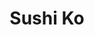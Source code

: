 ---
layout: place
title: "Sushi Ko"
permalink: /california/northridge/sushi-ko.html
stateAbbr: CA
stateName: California
cityName: Northridge
seo:
  name: "Sushi Ko"
  type: Restaurant
  links: null
description: "Looking for sushi in Northridge, California? Check out Sushi Ko for a delightful Japanese dining experience. Enjoy a variety of sushi and other dishes in a w..."
place_id: ChIJARMlCTWbwoARgC8mlA3lB7w
photos:
  - name: >-
      places/ChIJARMlCTWbwoARgC8mlA3lB7w/photos/AeeoHcJyFy3eiqgXKQonG3fI-Pa59nv1oV2pVE8EDFfiotq4Pr8Gsa7TZL7E0gA1pdLTSiaSKjScx7rbicWAHLQDG61oRMx5ke9vDE88hJy1dtvVGm9UBraKflQbID9rZHg7pzC1cbnRBorCvVeV3b1h7n0UKSeFE9-peoOWjY5iXm6zHxd7gCqhpJENjpKi-OEtS5tBbaaz7oHXGsqb-UJvbfIhu3PZZS-DsI8V4iFi2ayhsLzS3BSybussQRDzTRpDOUtAK_55wa56OBln1QFFUdwvPGi-B0pdPj7gdiRBf4FC06jFqFQZIQ_Br5WSwI3XsRM12sK1EVL701X2CooKYSx9aFhG8VVHcj8RIWBVQCHbIU0Nw73-ZDdMcn4gOsxly9zkPZN449mzoJIS95HuX8OP_Y_kiFdqMIo_DdBs-HrkJQ
    widthPx: 4160
    heightPx: 2340
    authorAttributions:
      - displayName: Terry Tulak
        uri: https://maps.google.com/maps/contrib/110518635835249897717
        photoUri: >-
          https://lh3.googleusercontent.com/a/ACg8ocI69oV0zL3pOQFRwNDd6cHRkQihsMPoKcvDHFS-3ybXeasDYw=s100-p-k-no-mo
    flagContentUri: >-
      https://www.google.com/local/imagery/report/?cb_client=maps_api_places.places_api&image_key=!1e10!2sCIHM0ogKEICAgICk9eOrEw&hl=en-US
    googleMapsUri: >-
      https://www.google.com/maps/place//data=!3m4!1e2!3m2!1sCIHM0ogKEICAgICk9eOrEw!2e10!4m2!3m1!1s0x80c29b3509251301:0xbc07e50d94262f80
  - name: >-
      places/ChIJARMlCTWbwoARgC8mlA3lB7w/photos/AeeoHcJ9VOWRdaYoa74XBOKIFNsFP4LEHPkQPCy19wKYjs1f3YopLQO0jBiB2mbfPx0XiKkym2KLA2K2-1zJbdrvigX2M8lWWLs1u7VCSrYAIMGph-v0PScZC5PkyTwTEWnEMAgKFGJHIt87edVlv5RkadULQpOEYs7i-74bmfmR6T2tY_BglhBP_42HlCZ8odoyDYWHsfRa-rvBPG7OfxwiDuHjL1UHEkdjJSB-gKHf3UEynvFfGbk8aK1dHVTx-mWid-9rdGWZJytGIZYUYF-lESN7S-1pGAsnYDQKb-uhwhNhjJH19v5FUkNTYinHfbvfgqwTxu0BqvlRB29LgCtSvnqNt4CO8DIGPsY9gOSGsYg7NTBHl01ake7tCitn54Gk40Kw-9LNKIXqrWZBXNEjPFSiEDLS3jd8tabUygZYUgLwxkIN
    widthPx: 4032
    heightPx: 2268
    authorAttributions:
      - displayName: Marcia Kendall
        uri: https://maps.google.com/maps/contrib/112074166965590643572
        photoUri: >-
          https://lh3.googleusercontent.com/a-/ALV-UjUQdDVXKl97slSyz0lEHM6lWTux_RS_ghtH0YybFPm41ve6Ga461Q=s100-p-k-no-mo
    flagContentUri: >-
      https://www.google.com/local/imagery/report/?cb_client=maps_api_places.places_api&image_key=!1e10!2sCIHM0ogKEICAgIDPiqTHsAE&hl=en-US
    googleMapsUri: >-
      https://www.google.com/maps/place//data=!3m4!1e2!3m2!1sCIHM0ogKEICAgIDPiqTHsAE!2e10!4m2!3m1!1s0x80c29b3509251301:0xbc07e50d94262f80
  - name: >-
      places/ChIJARMlCTWbwoARgC8mlA3lB7w/photos/AeeoHcJJX0YiA8X4DhA-4ysVrUyMZ_s3uakgtw9ERrrw-5k3roua6RmOMXwEyWxMxQqtfoUCPs_AqdhS7s7-_sxsQXF-c1zNbJiHfEeZBOPjhHc8Hpua02ter7UPlwEsYdhn9SyvzrrUjt_rzlmE2N_si_7h0z6kgMbLepgaMjD0GNiNTx7cZzFNCglHsfiyxWkEPya4vs2bj1mJut2jDVQWdRBYhPD7ffS51trSBLdM4O4okyXxQY65WNGP70HU0TkptdHjUEDKVDI4NXoQruDlF5_udtMXRBH36J1v-QKLFBl0pu9NxZqSmcAtuvED9trHzAPhThTHPYTRdV--QT6_Awk59G6lR8-2RqGjt_RJOPGUsQueiQUo8AgLGLkOiBB7JFaPLik8QAAcSIOhnP37nsubWma344FjWUEym9fW9yHCkQ
    widthPx: 4032
    heightPx: 2268
    authorAttributions:
      - displayName: Ivy Barrera (ivy99)
        uri: https://maps.google.com/maps/contrib/115448697125444202452
        photoUri: >-
          https://lh3.googleusercontent.com/a-/ALV-UjUH4IaWYQzP8LVexH2v4iOwUqUKUW3GG3t04Y8XYFwR2L1EozxoAA=s100-p-k-no-mo
    flagContentUri: >-
      https://www.google.com/local/imagery/report/?cb_client=maps_api_places.places_api&image_key=!1e10!2sCIHM0ogKEICAgMDIrbrQZw&hl=en-US
    googleMapsUri: >-
      https://www.google.com/maps/place//data=!3m4!1e2!3m2!1sCIHM0ogKEICAgMDIrbrQZw!2e10!4m2!3m1!1s0x80c29b3509251301:0xbc07e50d94262f80
  - name: >-
      places/ChIJARMlCTWbwoARgC8mlA3lB7w/photos/AeeoHcLltpHO0vWCzTB7oeDRFZVgRW8u061y_wDdB59waIO9PVwJCh4vDVobYDw2P85bdzsntXYKpZTQRLL5lR5L5RxVjmbAueXXVKMKPjDMofv2KwtDk3V_93-hXnoxRygIa-IpcgTqriSQh56KETAqe2UId2ux3Qz-e_8tN5tiemFBA_GpQMO9BJe3vqJ9MuxfU3tP-eJA5wJX_V6H-OwA_5RkBlUXjO_VRLBLBpSdb7hZmBvmckJIqKWUIonrW6T8DgA5cm0_PQWTViNjs_O7--4PVaKTJjq5SiGty3ka4qsVfiTIcvYI_g5hNmKz_H7q7nmD2I4d6Xzsu0sUvGO8aSTiJtMW9LoDJYRfyby-btadolMxgzkO19Hac1JGAixThAgvqzyBgrOUCZfhXxPb07lECYD-3-ZmyR5LZLVYdux9xJ01
    widthPx: 4624
    heightPx: 3468
    authorAttributions:
      - displayName: Philip Di Nova
        uri: https://maps.google.com/maps/contrib/117894635273243294514
        photoUri: >-
          https://lh3.googleusercontent.com/a/ACg8ocLfvmJy8R5kFCbkX8NsXdd3AZzJKMc0RtZIWtwlu7xv2yWi-w=s100-p-k-no-mo
    flagContentUri: >-
      https://www.google.com/local/imagery/report/?cb_client=maps_api_places.places_api&image_key=!1e10!2sCIHM0ogKEICAgIChx6zPogE&hl=en-US
    googleMapsUri: >-
      https://www.google.com/maps/place//data=!3m4!1e2!3m2!1sCIHM0ogKEICAgIChx6zPogE!2e10!4m2!3m1!1s0x80c29b3509251301:0xbc07e50d94262f80
  - name: >-
      places/ChIJARMlCTWbwoARgC8mlA3lB7w/photos/AeeoHcKRU28Vo-rF_r35zSdnoUIxMyHaPvoBWiPHcvpwoLpOd7Y9pQA2JOnUVxEViHQlgbd7R7TmS8bVdnFuOiF3nXMxY-e78hanR2vN-w0zm2nZF2MQa4drXuuSqntybbHrSTYm_AtZZqjGXyHJ1sIF974atH0MWNiBcygbX0x4AgLCbQZ7EcEdwxq5Bo5LJqaM79xvo68o67uUnvPnkiLPy1wl8tqhcmbfKiLbFL2HzsJo8khtBD3dsQsng6nRGRt9b8d7IbAngkM48kbsnAkF-awUaMgMckNTe2XbS8OBXjk8WgS60OS4EWLLzL4lfUEjwTgHSx1hCw_Fh21vfjuuqhjH6ysdsxUnK_bshESHAlZ8Bs_rg7QZfF4C8cxnqxQ0Fm7OrtTUajo4DlqMP5AaaNztZ_JVUro5r8Zl9vJMFKEY7UVR
    widthPx: 2268
    heightPx: 4032
    authorAttributions:
      - displayName: Marcia Kendall
        uri: https://maps.google.com/maps/contrib/112074166965590643572
        photoUri: >-
          https://lh3.googleusercontent.com/a-/ALV-UjUQdDVXKl97slSyz0lEHM6lWTux_RS_ghtH0YybFPm41ve6Ga461Q=s100-p-k-no-mo
    flagContentUri: >-
      https://www.google.com/local/imagery/report/?cb_client=maps_api_places.places_api&image_key=!1e10!2sCIHM0ogKEICAgIDPiqTH0AE&hl=en-US
    googleMapsUri: >-
      https://www.google.com/maps/place//data=!3m4!1e2!3m2!1sCIHM0ogKEICAgIDPiqTH0AE!2e10!4m2!3m1!1s0x80c29b3509251301:0xbc07e50d94262f80
  - name: >-
      places/ChIJARMlCTWbwoARgC8mlA3lB7w/photos/AeeoHcIhUbW90d-rIGujWER8v5DFcA0dBYogmvWhMsoNA7CFu534T3kp3mmaVE9055sljPFd6uWyzyp27Wd4_57K9a1tDifsDI6gpqpojE_bccykt6jhexWVoVw4ezuAfW6ex2btMajXSETWMTGmc4vetO7FjRM1wP9_2SS3hbKMA4y36xq9QR02TAHeseSZoXKP-WwjEYYm4aDCdnqqnAHnlEetGAx6dIcukf-KvwKJl38-1eDLaSscGp1Oo2JjzqqVZ4kkKZ8n1FJzInpYKAZJA3t3bbGjh6DvHA5F7iXzp5sRvYD7u6Cfno02-uVR4ilz2ab2SY0cCVxR-3PplM0AhCBTQrI4DFKyIs9se4DWsKZWVjiIkwzJi4kSga4nrzL9NKRG0FCpnyXaNe-HoNMmVEVcvcyVyGzdbDLxGDd_x0-Z6zVW
    widthPx: 3024
    heightPx: 4032
    authorAttributions:
      - displayName: Nisheet Gupta
        uri: https://maps.google.com/maps/contrib/100751288133965780589
        photoUri: >-
          https://lh3.googleusercontent.com/a-/ALV-UjVeQKuyg_XoEFBoIZfnb1PfYka5boLEAp09CUn5VS8xIl5R_342=s100-p-k-no-mo
    flagContentUri: >-
      https://www.google.com/local/imagery/report/?cb_client=maps_api_places.places_api&image_key=!1e10!2sCIHM0ogKEICAgID50MCItwE&hl=en-US
    googleMapsUri: >-
      https://www.google.com/maps/place//data=!3m4!1e2!3m2!1sCIHM0ogKEICAgID50MCItwE!2e10!4m2!3m1!1s0x80c29b3509251301:0xbc07e50d94262f80
  - name: >-
      places/ChIJARMlCTWbwoARgC8mlA3lB7w/photos/AeeoHcIGbb2UhOoC-I3xLRMZ4cMS0hjEYxPv_qssIvGxUGcwIZUFd_P9YaFfuUomfLPABOsZZEdQpdRe3F41EJs9Qh6AMXX7FP5032voEJxz30rJECXmHUQyStftguoU54OfhN6ihFN8aAAEv0mtwGYkN7VWHVfkM1BN-Jk19crtMIIyeoHWPRg8A4OGl8KoHhX9WsCV3ItdXy57_2kPTzDwPVrDCgsmuc4VsW11dyKPSUtrKAWkFu5hdiTIhSQCa3UuPdOJPZw18mSUHlY_wn91AKYzOSx3ztaPLnnezxj6juA35z9PA-xk5Tk8htJeuTCKCD2lHyjMR5KAmNi5Y8fOb8MWixU9od-vdwPoNjrRv3lYLf6p9ueRdNwzMGLWz2E2CnYsDjGMkfA9-yLI7T2CWZlfcRCcBpS2LzNRIa-101Sq5tw
    widthPx: 2268
    heightPx: 4032
    authorAttributions:
      - displayName: Marcia Kendall
        uri: https://maps.google.com/maps/contrib/112074166965590643572
        photoUri: >-
          https://lh3.googleusercontent.com/a-/ALV-UjUQdDVXKl97slSyz0lEHM6lWTux_RS_ghtH0YybFPm41ve6Ga461Q=s100-p-k-no-mo
    flagContentUri: >-
      https://www.google.com/local/imagery/report/?cb_client=maps_api_places.places_api&image_key=!1e10!2sCIHM0ogKEICAgIDPiqTHkAE&hl=en-US
    googleMapsUri: >-
      https://www.google.com/maps/place//data=!3m4!1e2!3m2!1sCIHM0ogKEICAgIDPiqTHkAE!2e10!4m2!3m1!1s0x80c29b3509251301:0xbc07e50d94262f80
  - name: >-
      places/ChIJARMlCTWbwoARgC8mlA3lB7w/photos/AeeoHcK0losZYpZ_PnWkGeHX9uHjvnLvxDv5b05dvhlMOf2fu6aa4GyUOxA1vbMmGs0nHEzcPfxTKPLniS1BlwbxoGWlcm9sNwZHQCMiYnV3OdVSCiaG3eeFP6amEQEf-_qPeCvgyxWI50RQvea2uuCQ2F38KH8N5065fS0UI4ZGFDfRSNoRGg27QH4Lrkzf3CW_aYJDa6lyV1dCRRPlqonA6AfadZFTy5o8OuSVGsTUFQDfUqRropryFPUDDNQQ50VzdKiKnbAp7rk6Ai-_LlIGqN4VyeCuigJdu7S0FRkZlZVF0ZYYR1GCzL_0xoMUcLTHOu3CCPlvIHioP1TBGn-kSlbtoHEdE989hmXlo9L0ghqPtTSbLfpOWBZ4db2AvMdgTOlR4EReKqoYj-Rvtc0DOc5K9pXFWCQVyxL-7HU9QPAD9A
    widthPx: 4032
    heightPx: 3024
    authorAttributions:
      - displayName: Gene
        uri: https://maps.google.com/maps/contrib/115622910215271516463
        photoUri: >-
          https://lh3.googleusercontent.com/a-/ALV-UjWAFQKOxfCwjub7llDd6f-XvthcSkwIvAzttrdk5rSSUEH2kgtk7A=s100-p-k-no-mo
    flagContentUri: >-
      https://www.google.com/local/imagery/report/?cb_client=maps_api_places.places_api&image_key=!1e10!2sCIHM0ogKEICAgIDBgt7xUg&hl=en-US
    googleMapsUri: >-
      https://www.google.com/maps/place//data=!3m4!1e2!3m2!1sCIHM0ogKEICAgIDBgt7xUg!2e10!4m2!3m1!1s0x80c29b3509251301:0xbc07e50d94262f80
  - name: >-
      places/ChIJARMlCTWbwoARgC8mlA3lB7w/photos/AeeoHcJioU5s5x9Ly8nmj43ylpiiq5SWyVeUC7Mf5nTNw5Z-dvhP9SwhDkYQU05VK03UQr3rEsT0-RmmsjdrmGUnq9z-I0v7s9Q_2bu0tUelLqjy5i7U3AfMNouK0VR1DXXyCLfYkYP9suRRiBQqPNA1EmBNOu_-lgo2wzefB35WIG4b5KqBVczAiMBF2Ho6VxhS0_HXcNQw8MQW9KASvmwdybAE2wAZzw73cHaRLEPDKO8h4UAMv4gVK39go4EO_mUY0oHI51kblXuN9YtjwW5x8Gfnf24AcQCAxPUaKhXfGFJB_Ccjz3pvyjG5RGZJOiETwZxjkoxFN797-c88H3PsATlDNSeBlcp1c4N9yXJ8HKm92dh6IlMfXYrQUeTnko6mX8YDZU2urOUeBpVb3Nf-NbQ8gDLuJxnhAMIyUfBmUhXQeQ
    widthPx: 4032
    heightPx: 2268
    authorAttributions:
      - displayName: Marcia Kendall
        uri: https://maps.google.com/maps/contrib/112074166965590643572
        photoUri: >-
          https://lh3.googleusercontent.com/a-/ALV-UjUQdDVXKl97slSyz0lEHM6lWTux_RS_ghtH0YybFPm41ve6Ga461Q=s100-p-k-no-mo
    flagContentUri: >-
      https://www.google.com/local/imagery/report/?cb_client=maps_api_places.places_api&image_key=!1e10!2sCIHM0ogKEICAgIDPiqTHcA&hl=en-US
    googleMapsUri: >-
      https://www.google.com/maps/place//data=!3m4!1e2!3m2!1sCIHM0ogKEICAgIDPiqTHcA!2e10!4m2!3m1!1s0x80c29b3509251301:0xbc07e50d94262f80
  - name: >-
      places/ChIJARMlCTWbwoARgC8mlA3lB7w/photos/AeeoHcJKs2lCmtphX8nFgeFLoL6wCkSihdM2ZfDXwU2LLV-y0zSPEu15lvdrOeV2PmDc8bA_I289C68J-6moNH7WOj3dPeqLSVHipYHLAv7GgilbYeeAruLqRlKFMl-MZ3uQun47EWz5AuLlkaUl3qtbM3sDFEOdX4-o2DQ_gX6NPZS75npZi0dbC9URSMo-ZHRtWClNR3Htc6PqZTVm0IoLjTQFrjkJFlUQIpGm8NTccddI_-Icb2FJurp7sHSsMyoHIaWb8rUj3Oy4zNxGg_mwMW1w0-lsqVitOzvU-l7xGftKt4gLdHP0qlU0dSl1udU8UHjBunIYswERo8V0a96IEIiGxOUjnBrHalYLeM7ZnVIDkclXxSHrbnIBkmJYWp8sPT1pskwTxNBiI-BZTbGrohE9vJfY3KF2FKJOm0Y18Ekx7wk
    widthPx: 4032
    heightPx: 3024
    authorAttributions:
      - displayName: J M-E
        uri: https://maps.google.com/maps/contrib/101295806136997756787
        photoUri: >-
          https://lh3.googleusercontent.com/a-/ALV-UjWShhqptcmslJ1c4NIh-UonBPXpp4B3w42GqnxIZypjbWUPiDcSBg=s100-p-k-no-mo
    flagContentUri: >-
      https://www.google.com/local/imagery/report/?cb_client=maps_api_places.places_api&image_key=!1e10!2sCIHM0ogKEICAgIC6hYa1xAE&hl=en-US
    googleMapsUri: >-
      https://www.google.com/maps/place//data=!3m4!1e2!3m2!1sCIHM0ogKEICAgIC6hYa1xAE!2e10!4m2!3m1!1s0x80c29b3509251301:0xbc07e50d94262f80
address: 19300 Rinaldi St G, Northridge, CA 91326, USA
street: 19300 Rinaldi St G
city: Northridge
state: CA
zip: '91326'
country: USA
neighborhood: Northridge
latitude: '34.273934'
longitude: '-118.554720'
accessibility_options:
  wheelchairAccessibleParking: true
  wheelchairAccessibleEntrance: true
  wheelchairAccessibleRestroom: true
  wheelchairAccessibleSeating: true
business_status: OPERATIONAL
name: Sushi Ko
google_maps_links:
  directionsUri: >-
    https://www.google.com/maps/dir//''/data=!4m7!4m6!1m1!4e2!1m2!1m1!1s0x80c29b3509251301:0xbc07e50d94262f80!3e0
  placeUri: https://maps.google.com/?cid=13549049850450292608
  writeAReviewUri: >-
    https://www.google.com/maps/place//data=!4m3!3m2!1s0x80c29b3509251301:0xbc07e50d94262f80!12e1
  reviewsUri: >-
    https://www.google.com/maps/place//data=!4m4!3m3!1s0x80c29b3509251301:0xbc07e50d94262f80!9m1!1b1
  photosUri: >-
    https://www.google.com/maps/place//data=!4m3!3m2!1s0x80c29b3509251301:0xbc07e50d94262f80!10e5
primary_type: Sushi Restaurant
opening_hours:
  regular: null
  current: null
secondary_opening_hours:
  regular:
    weekdayDescriptions: null
    type: null
  current:
    weekdayDescriptions: null
    type: null
phone: null
price_level: null
price_range: null
rating: null
rating_count: 0
website: null
reviews: null
parking_options: null
payment_options: null
allow_dogs: null
curbside_pickup: null
delivery: null
dine_in: null
good_for_children: null
good_for_groups: null
good_for_sports: null
live_music: null
menu_for_children: null
outdoor_seating: null
reservable: null
restroom: null
serves_beer: null
serves_breakfast: null
serves_brunch: null
serves_cocktails: null
serves_coffee: null
serves_dinner: null
serves_dessert: null
serves_lunch: null
serves_vegetarian_food: null
serves_wine: null
takeout: null
summary: null

---